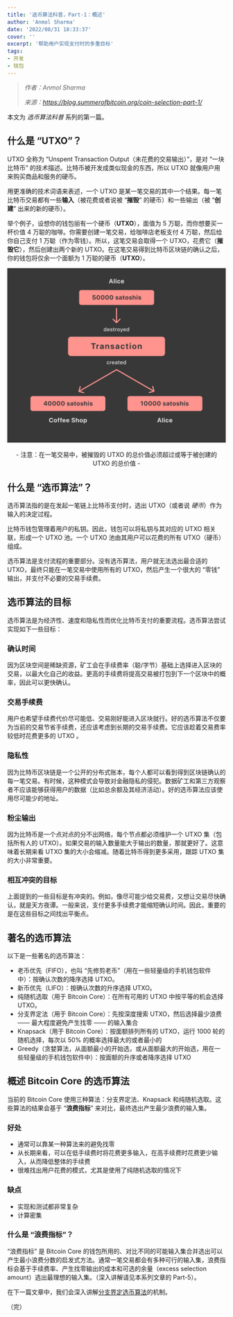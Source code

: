 ```yaml
---
title: '选币算法科普，Part-1：概述'
author: 'Anmol Sharma'
date: '2022/08/31 18:33:37'
cover: ''
excerpt: '帮助用户实现支付时的多重目标'
tags:
- 开发
- 钱包
---
```



> *作者：Anmol Sharma*
> 
> *来源：<https://blog.summerofbitcoin.org/coin-selection-part-1/>*



本文为 *选币算法科普* 系列的第一篇。

## 什么是 “UTXO”？

UTXO 全称为 “Unspent Transaction Output（未花费的交易输出）”，是对 “一块比特币” 的技术描述。比特币被开发成类似现金的东西，所以 UTXO 就像用户用来购买商品和服务的硬币。

用更准确的技术词语来表述，一个 UTXO 是某一笔交易的其中一个结果。每一笔比特币交易都有一些**输入**（被花费或者说被 “**摧毁**” 的硬币）和一些输出（被 “**创建**” 出来的新的硬币）。

举个例子，设想你的钱包丽有一个硬币（**UTXO**），面值为 5 万聪，而你想要买一杯价值 4 万聪的咖啡。你需要创建一笔交易，给咖啡店老板支付 4 万聪，然后给你自己支付 1 万聪（作为零钱）。所以，这笔交易会取得一个 UTXO，花费它（**摧毁它**），然后创建出两个新的 UTXO。在这笔交易得到比特币区块链的确认之后，你的钱包将仅余一个面额为 1 万聪的硬币（**UTXO**）。

![Coin Selection for Dummies: Part 1-Overview](../images/coin-selection-part-1/img.png)

<p style="text-align:center">- 注意：在一笔交易中，被摧毁的 UTXO 的总价值必须超过或等于被创建的 UTXO 的总价值 -</p>


## 什么是 “选币算法”？

选币算法指的是在发起一笔链上比特币支付时，选出 UTXO（或者说 *硬币*）作为输入的决定过程。

比特币钱包管理着用户的私钥。因此，钱包可以将私钥与其对应的 UTXO 相关联，形成一个 UTXO 池。一个 UTXO 池由其用户可以花费的所有 UTXO（硬币）组成。

选币算法是支付流程的重要部分。没有选币算法，用户就无法选出最合适的 UTXO，最终只能在一笔交易中使用所有的 UTXO，然后产生一个很大的 “零钱” 输出，并支付不必要的交易手续费。

## 选币算法的目标

选币算法是为经济性、速度和隐私性而优化比特币支付的重要流程。选币算法尝试实现如下一些目标：

### 确认时间

因为区块空间是稀缺资源，矿工会在手续费率（聪/字节）基础上选择进入区块的交易，以最大化自己的收益。更高的手续费将提高交易被打包到下一个区块中的概率，因此可以更快确认。

### 交易手续费

用户也希望手续费代价尽可能低、交易刚好能进入区块就行。好的选币算法不仅要为当前的交易节省手续费，还应该考虑到长期的交易手续费。它应该趁着交易费率较低时花费更多的 UTXO 。

### 隐私性

因为比特币区块链是一个公开的分布式账本，每个人都可以看到得到区块链确认的每一笔交易。有时候，这种模式会导致对金融隐私的侵犯。数据矿工和第三方观察者不应该能够获得用户的数据（比如总余额及其经济活动）。好的选币算法应该使用尽可能少的地址。

### 粉尘输出

因为比特币是一个点对点的分不出网络，每个节点都必须维护一个 UTXO 集（包括所有人的 UTXO）。如果交易的输入数量能大于输出的数量，那就更好了。这意味着长期来看 UTXO 集的大小会缩减。随着比特币得到更多采用，跟踪 UTXO 集的大小非常重要。

###  相互冲突的目标

上面提到的一些目标是有冲突的。例如，像尽可能少给交易费，又想让交易尽快确认，就是天方夜谭。一般来说，支付更多手续费才能缩短确认时间。因此，重要的是在这些目标之间找出平衡点。

## 著名的选币算法

以下是一些著名的选币算法：

- 老币优先（FIFO），也叫 “先修剪老币”（用在一些轻量级的手机钱包软件中）：按确认次数的降序选择 UTXO。
- 新币优先（LIFO）：按确认次数的升序选择 UTXO。
- 纯随机选取（用于 Bitcoin Core）：在所有可用的 UTXO 中按平等的机会选择 UTXO。
- 分支界定法（用于 Bitcoin Core）：先按深度搜索 UTXO，然后选择最少浪费 —— 最大程度避免产生找零 —— 的输入集合
- Knapsack（用于 Bitcoin Core）：按面额排列所有的 UTXO，运行 1000 轮的随机选择，每次以 50% 的概率选择最大的或者最小的
- Greedy（贪婪算法，从面额最小的开始选，或从面额最大的开始选，用在一些轻量级的手机钱包软件中）：按面额的升序或者降序选择 UTXO

## 概述 Bitcoin Core 的选币算法

当前的 Bitcoin Core 使用三种算法：分支界定法、Knapsack 和纯随机选取。这些算法的结果会基于 “**浪费指标**” 来对比，最终选出产生最少浪费的输入集。

### 好处

- 通常可以靠某一种算法来的避免找零
- 从长期来看，可以在低手续费时将花费更多输入，在高手续费时花费更少输入，从而降低整体的手续费
- 很难找出用户花费的模式，尤其是使用了纯随机选取的情况下

### 缺点

- 实现和测试都非常复杂
- 计算密集

### 什么是 “浪费指标”？

“浪费指标” 是 Bitcoin Core 的钱包所用的、对比不同的可能输入集合并选出可以产生最小浪费分数的启发式方法。通常一笔交易都会有多种可行的输入集，浪费指标会基于手续费率、产生找零输出的成本和可选的余量（excess selection amount）选出最理想的输入集。（深入讲解请见本系列文章的 Part-5）。

在下一篇文章中，我们会深入讲解[分支界定选币算法](https://blog.summerofbitcoin.org/coin-selection-for-dummies-2/)的机制。

（完）
